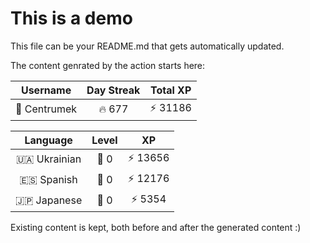 # This is a demo

This file can be your README.md that gets automatically updated.

The content genrated by the action starts here:

<!--START_SECTION:duolingoStats-->
<!-- Automatically generated with https://github.com/centrumek/duolingo-readme-stats-->

| Username | Day Streak | Total XP |
|:---:|:---:|:---:|
| 👤 Centrumek | 🔥 677 | ⚡ 31186 |

| Language | Level | XP |
|:---:|:---:|:---:|
| 🇺🇦 Ukrainian | 👑 0 | ⚡ 13656 |
| 🇪🇸 Spanish | 👑 0 | ⚡ 12176 |
| 🇯🇵 Japanese | 👑 0 | ⚡ 5354 |

<!--END_SECTION:duolingoStats-->

Existing content is kept, both before and after the generated content :)
